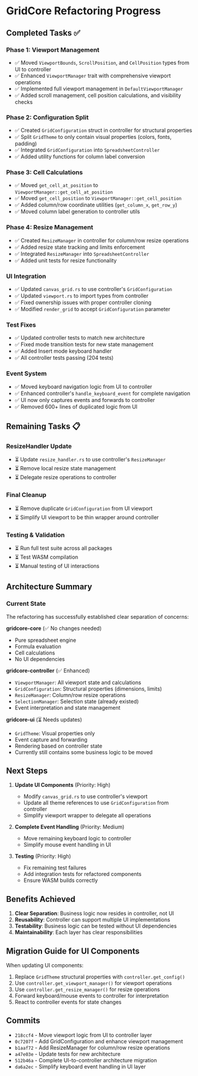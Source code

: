 # GridCore Refactoring Progress

## Completed Tasks ✅

### Phase 1: Viewport Management
- ✅ Moved `ViewportBounds`, `ScrollPosition`, and `CellPosition` types from UI to controller
- ✅ Enhanced `ViewportManager` trait with comprehensive viewport operations
- ✅ Implemented full viewport management in `DefaultViewportManager`
- ✅ Added scroll management, cell position calculations, and visibility checks

### Phase 2: Configuration Split
- ✅ Created `GridConfiguration` struct in controller for structural properties
- ✅ Split `GridTheme` to only contain visual properties (colors, fonts, padding)
- ✅ Integrated `GridConfiguration` into `SpreadsheetController`
- ✅ Added utility functions for column label conversion

### Phase 3: Cell Calculations
- ✅ Moved `get_cell_at_position` to `ViewportManager::get_cell_at_position`
- ✅ Moved `get_cell_position` to `ViewportManager::get_cell_position`
- ✅ Added column/row coordinate utilities (`get_column_x`, `get_row_y`)
- ✅ Moved column label generation to controller utils

### Phase 4: Resize Management
- ✅ Created `ResizeManager` in controller for column/row resize operations
- ✅ Added resize state tracking and limits enforcement
- ✅ Integrated `ResizeManager` into `SpreadsheetController`
- ✅ Added unit tests for resize functionality

### UI Integration
- ✅ Updated `canvas_grid.rs` to use controller's `GridConfiguration`
- ✅ Updated `viewport.rs` to import types from controller
- ✅ Fixed ownership issues with proper controller cloning
- ✅ Modified `render_grid` to accept `GridConfiguration` parameter

### Test Fixes
- ✅ Updated controller tests to match new architecture
- ✅ Fixed mode transition tests for new state management
- ✅ Added Insert mode keyboard handler
- ✅ All controller tests passing (204 tests)

### Event System
- ✅ Moved keyboard navigation logic from UI to controller
- ✅ Enhanced controller's `handle_keyboard_event` for complete navigation
- ✅ UI now only captures events and forwards to controller
- ✅ Removed 600+ lines of duplicated logic from UI

## Remaining Tasks 📋

### ResizeHandler Update
- ⏳ Update `resize_handler.rs` to use controller's `ResizeManager`
- ⏳ Remove local resize state management
- ⏳ Delegate resize operations to controller

### Final Cleanup
- ⏳ Remove duplicate `GridConfiguration` from UI viewport
- ⏳ Simplify UI viewport to be thin wrapper around controller

### Testing & Validation
- ⏳ Run full test suite across all packages
- ⏳ Test WASM compilation
- ⏳ Manual testing of UI interactions

## Architecture Summary

### Current State
The refactoring has successfully established clear separation of concerns:

**gridcore-core** (✅ No changes needed)
- Pure spreadsheet engine
- Formula evaluation
- Cell calculations
- No UI dependencies

**gridcore-controller** (✅ Enhanced)
- `ViewportManager`: All viewport state and calculations
- `GridConfiguration`: Structural properties (dimensions, limits)
- `ResizeManager`: Column/row resize operations
- `SelectionManager`: Selection state (already existed)
- Event interpretation and state management

**gridcore-ui** (⏳ Needs updates)
- `GridTheme`: Visual properties only
- Event capture and forwarding
- Rendering based on controller state
- Currently still contains some business logic to be moved

## Next Steps

1. **Update UI Components** (Priority: High)
   - Modify `canvas_grid.rs` to use controller's viewport
   - Update all theme references to use `GridConfiguration` from controller
   - Simplify viewport wrapper to delegate all operations

2. **Complete Event Handling** (Priority: Medium)
   - Move remaining keyboard logic to controller
   - Simplify mouse event handling in UI

3. **Testing** (Priority: High)
   - Fix remaining test failures
   - Add integration tests for refactored components
   - Ensure WASM builds correctly

## Benefits Achieved

1. **Clear Separation**: Business logic now resides in controller, not UI
2. **Reusability**: Controller can support multiple UI implementations
3. **Testability**: Business logic can be tested without UI dependencies
4. **Maintainability**: Each layer has clear responsibilities

## Migration Guide for UI Components

When updating UI components:

1. Replace `GridTheme` structural properties with `controller.get_config()`
2. Use `controller.get_viewport_manager()` for viewport operations
3. Use `controller.get_resize_manager()` for resize operations
4. Forward keyboard/mouse events to controller for interpretation
5. React to controller events for state changes

## Commits

- `218ccf4` - Move viewport logic from UI to controller layer
- `0c7207f` - Add GridConfiguration and enhance viewport management
- `b1aaf72` - Add ResizeManager for column/row resize operations
- `a47e03e` - Update tests for new architecture
- `512b46a` - Complete UI-to-controller architecture migration
- `da6a2ec` - Simplify keyboard event handling in UI layer